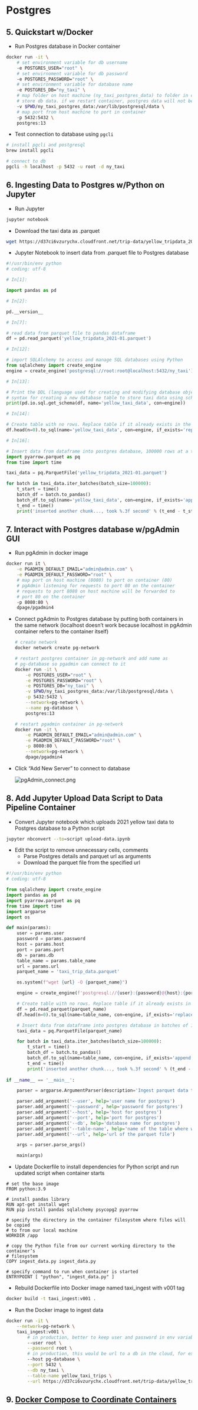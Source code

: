 # Postgres

## 5. Quickstart w/Docker

- Run Postgres database in Docker container

```bash
docker run -it \
	# set environment variable for db username
	-e POSTGRES_USER="root" \
	# set envirnoment variable for db password
	-e POSTGRES_PASSWORD="root" \
	# set environment variable for database name
	-e POSTGRES_DB="ny_taxi" \
	# map folder on host machine (ny_taxi_postgres_data) to folder in container to
	# store db data. if we restart container, postgres data will not be lost
	-v $PWD/ny_taxi_postgres_data:/var/lib/postgresql/data \
	# map port from host machine to port in container
	-p 5432:5432 \
	postgres:13
```

- Test connection to database using `pgcli`

```bash
# install pgcli and postgresql
brew install pgcli

# connect to db
pgcli -h localhost -p 5432 -u root -d ny_taxi
```

## 6. Ingesting Data to Postgres w/Python on Jupyter

- Run Jupyter

```bash
jupyter notebook
```

- Download the taxi data as .parquet

```bash
wget https://d37ci6vzurychx.cloudfront.net/trip-data/yellow_tripdata_2021-01.parquet
```

- Jupyter Notebook to insert data from .parquet file to Postgres database

```python
#!/usr/bin/env python
# coding: utf-8

# In[1]:

import pandas as pd

# In[2]:

pd.__version__

# In[7]:

# read data from parquet file to pandas dataframe
df = pd.read_parquet('yellow_tripdata_2021-01.parquet')

# In[12]:

# import SQLAlchemy to access and manage SQL databases using Python
from sqlalchemy import create_engine
engine = create_engine('postgresql://root:root@localhost:5432/ny_taxi')

# In[13]:

# Print the DDL (language used for creating and modifying database objects such as tables, users, etc.)
# syntax for creating a new database table to store taxi data using schema inferred from dataframe
print(pd.io.sql.get_schema(df, name='yellow_taxi_data', con=engine))

# In[14]:

# Create table with no rows. Replace table if it already exists in the database
df.head(n=0).to_sql(name='yellow_taxi_data', con=engine, if_exists='replace')

# In[16]:

# Insert data from dataframe into postgres database, 100000 rows at a time
import pyarrow.parquet as pq
from time import time

taxi_data = pq.ParquetFile('yellow_tripdata_2021-01.parquet')

for batch in taxi_data.iter_batches(batch_size=100000):
    t_start = time()
    batch_df = batch.to_pandas()
    batch_df.to_sql(name='yellow_taxi_data', con=engine, if_exists='append')
    t_end = time()
    print('inserted another chunk..., took %.3f second' % (t_end - t_start))
```

## 7. Interact with Postgres database w/pgAdmin GUI

- Run pgAdmin in docker image

```bash
docker run it \
	-e PGADMIN_DEFAULT_EMAIL="admin@admin.com" \
	-e PGADMIN_DEFAULT_PASSWORD="root" \
	# map port on host machine (8080) to port on container (80)
	# pgAdmin listening for requests to port 80 on the container
	# requests to port 8080 on host machine will be forwarded to
	# port 80 on the container
	-p 8080:80 \
	dpage/pgadmin4
```

- Connect pgAdmin to Postgres database by putting both containers in the same network (localhost doesn’t work because localhost in pgAdmin container refers to the container itself)
    
    ```bash
    # create network
    docker network create pg-network
    
    # restart postgres container in pg-network and add name as
    # pg-database so pgadmin can connect to it
    docker run -it \
    	-e POSTGRES_USER="root" \
    	-e POSTGRES_PASSWORD="root" \
    	-e POSTGRES_DB="ny_taxi" \
    	-v $PWD/ny_taxi_postgres_data:/var/lib/postgresql/data \
    	-p 5432:5432 \
    	--network=pg-network \
    	--name pg-database \
    	postgres:13
    
    # restart pgadmin container in pg-network
    docker run -it \
    	-e PGADMIN_DEFAULT_EMAIL="admin@admin.com" \
    	-e PGADMIN_DEFAULT_PASSWORD="root" \
    	-p 8080:80 \
    	--network=pg-network \
    	dpage/pgadmin4
    ```
    
- Click “Add New Server” to connect to database
    
    ![pgAdmin_connect.png](../notes/Screenshots/pgAdmin_connect.png)
    

## 8. Add Jupyter Upload Data Script to Data Pipeline Container

- Convert Jupyter notebook which uploads 2021 yellow taxi data to Postgres database to a Python script

```bash
jupyter nbconvert --to=script upload-data.ipynb
```

- Edit the script to remove unnecessary cells, comments
    - Parse Postgres details and parquet url as arguments
    - Download the parquet file from the specified url

```python
#!/usr/bin/env python
# coding: utf-8

from sqlalchemy import create_engine
import pandas as pd
import pyarrow.parquet as pq
from time import time
import argparse
import os

def main(params):
    user = params.user
    password = params.password
    host = params.host
    port = params.port
    db = params.db
    table_name = params.table_name
    url = params.url
    parquet_name = 'taxi_trip_data.parquet'

    os.system(f"wget {url} -O {parquet_name}")

    engine = create_engine(f'postgresql://{user}:{password}@{host}:{port}/{db}')

    # Create table with no rows. Replace table if it already exists in the database
    df = pd.read_parquet(parquet_name)
    df.head(n=0).to_sql(name=table_name, con=engine, if_exists='replace')

    # Insert data from dataframe into postgres database in batches of 100000 rows
    taxi_data = pq.ParquetFile(parquet_name)

    for batch in taxi_data.iter_batches(batch_size=100000):
        t_start = time()
        batch_df = batch.to_pandas()
        batch_df.to_sql(name=table_name, con=engine, if_exists='append')
        t_end = time()
        print('inserted another chunk..., took %.3f second' % (t_end - t_start))
  
if __name__ == '__main__':

    parser = argparse.ArgumentParser(description='Ingest parquet data to Postgres')

    parser.add_argument('--user', help='user name for postgres')
    parser.add_argument('--password', help='password for postgres')
    parser.add_argument('--host', help='host for postgres')
    parser.add_argument('--port', help='port for postgres')
    parser.add_argument('--db', help='database name for postgres')
    parser.add_argument('--table-name', help='name of the table where we wil write the results to')
    parser.add_argument('--url', help='url of the parquet file')

    args = parser.parse_args()

    main(args)
```

- Update Dockerfile to install dependencies for Python script and run updated script when container starts

```docker
# set the base image
FROM python:3.9

# install pandas library
RUN apt-get install wget
RUN pip install pandas sqlalchemy psycopg2 pyarrow

# specify the directory in the container filesystem where files will be copied
# to from our local machine
WORKDIR /app

# copy the Python file from our current working directory to the container’s
# filesystem
COPY ingest_data.py ingest_data.py

# specify command to run when container is started
ENTRYPOINT [ "python", "ingest_data.py" ]
```

- Rebuild Dockerfile into Docker image named taxi_ingest with v001 tag

```bash
docker build -t taxi_ingest:v001 .
```

- Run the Docker image to ingest data

```bash
docker run -it \
	--network=pg-network \
	taxi_ingest:v001 \
		# in production, better to keep user and password in env variables
		--user root \
		--password root \
		# in production, this would be url to a db in the cloud, for example
		--host pg-database \
		--port 5432 \
		--db ny_taxi \
		--table-name yellow_taxi_trips \
		--url https://d37ci6vzurychx.cloudfront.net/trip-data/yellow_tripdata_2021-01.parquet
```

## 9. [Docker Compose to Coordinate Containers](https://www.notion.so/Docker-84975122475b43b7bc5a91e760c55400?pvs=21)